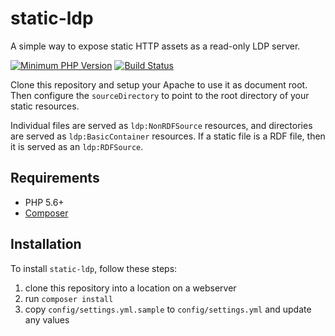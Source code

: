 # static-ldp

A simple way to expose static HTTP assets as a read-only LDP server.

[![Minimum PHP Version](https://img.shields.io/badge/php-%3E%3D%205.5-8892BF.svg?style=flat-square)](https://php.net/)
[![Build Status](https://travis-ci.org/trellis-ldp/static-ldp.svg?branch=master)](https://travis-ci.org/trellis-ldp/static-ldp)

Clone this repository and setup your Apache to use it as
document root. Then configure the `sourceDirectory` to point
to the root directory of your static resources.

Individual files are served as `ldp:NonRDFSource` resources,
and directories are served as `ldp:BasicContainer` resources.
If a static file is a RDF file, then it is served as an `ldp:RDFSource`.

## Requirements

* PHP 5.6+
* [Composer](https://getcomposer.org/)

## Installation

To install `static-ldp`, follow these steps:

1. clone this repository into a location on a webserver
2. run `composer install`
3. copy `config/settings.yml.sample` to `config/settings.yml` and update any values
